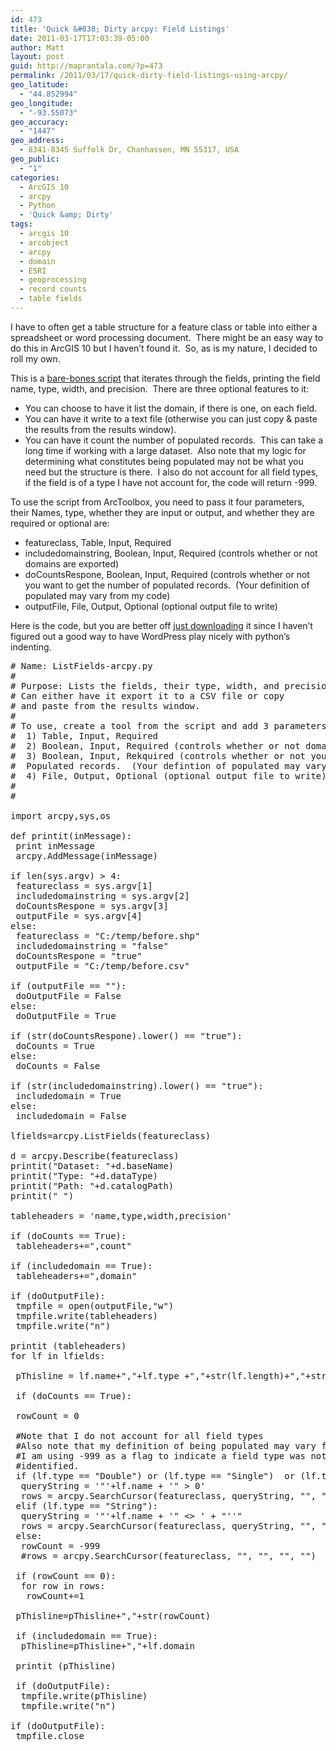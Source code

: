 ```yaml
---
id: 473
title: 'Quick &#038; Dirty arcpy: Field Listings'
date: 2011-03-17T17:03:39-05:00
author: Matt
layout: post
guid: http://maprantala.com/?p=473
permalink: /2011/03/17/quick-dirty-field-listings-using-arcpy/
geo_latitude:
  - "44.852994"
geo_longitude:
  - "-93.55073"
geo_accuracy:
  - "1447"
geo_address:
  - 8341-8345 Suffolk Dr, Chanhassen, MN 55317, USA
geo_public:
  - "1"
categories:
  - ArcGIS 10
  - arcpy
  - Python
  - 'Quick &amp; Dirty'
tags:
  - arcgis 10
  - arcobject
  - arcpy
  - domain
  - ESRI
  - geoprocessing
  - record counts
  - table fields
---
```

I have to often get a table structure for a feature class or table into either a spreadsheet or word processing document.  There might be an easy way to do this in ArcGIS 10 but I haven&#8217;t found it.  So, as is my nature, I decided to roll my own.

This is a [bare-bones script](http://dl.dropbox.com/u/22241283/NodeDangles/20110316_ListFieldCounts-arcpy.zip) that iterates through the fields, printing the field name, type, width, and precision.  There are three optional features to it:

  * You can choose to have it list the domain, if there is one, on each field.
  * You can have it write to a text file (otherwise you can just copy & paste the results from the results window).
  * You can have it count the number of populated records.  This can take a long time if working with a large dataset.  Also note that my logic for determining what constitutes being populated may not be what you need but the structure is there.  I also do not account for all field types, if the field is of a type I have not account for, the code will return -999.

To use the script from ArcToolbox, you need to pass it four parameters, their Names, type, whether they are input or output, and whether they are required or optional are:

  * featureclass, Table, Input, Required
  * includedomainstring, Boolean, Input, Required (controls whether or not domains are exported)
  * doCountsRespone, Boolean, Input, Required (controls whether or not you want to get the number of populated records.  (Your definition of populated may vary from my code)
  * outputFile, File, Output, Optional (optional output file to write)

Here is the code, but you are better off [just downloading](http://dl.dropbox.com/u/22241283/NodeDangles/20110316_ListFieldCounts-arcpy.zip) it since I haven&#8217;t figured out a good way to have WordPress play nicely with python&#8217;s indenting.

<pre># Name: ListFields-arcpy.py
#
# Purpose: Lists the fields, their type, width, and precision
# Can either have it export it to a CSV file or copy
# and paste from the results window.
#
# To use, create a tool from the script and add 3 parameters:
#  1) Table, Input, Required
#  2) Boolean, Input, Required (controls whether or not domains are exported)
#  3) Boolean, Input, Rekquired (controls whether or not you want to get the number of
#  Populated records.&nbsp; (Your defintion of populated may vary from my code)
#  4) File, Output, Optional (optional output file to write)
#
#

import arcpy,sys,os

def printit(inMessage):
 print inMessage
 arcpy.AddMessage(inMessage)

if len(sys.argv) > 4:
 featureclass = sys.argv[1]
 includedomainstring = sys.argv[2]
 doCountsRespone = sys.argv[3]
 outputFile = sys.argv[4]
else:
 featureclass = "C:/temp/before.shp"
 includedomainstring = "false"
 doCountsRespone = "true"
 outputFile = "C:/temp/before.csv"

if (outputFile == ""):
 doOutputFile = False
else:
 doOutputFile = True

if (str(doCountsRespone).lower() == "true"):
 doCounts = True
else:
 doCounts = False

if (str(includedomainstring).lower() == "true"):
 includedomain = True
else:
 includedomain = False

lfields=arcpy.ListFields(featureclass)

d = arcpy.Describe(featureclass)
printit("Dataset: "+d.baseName)
printit("Type: "+d.dataType)
printit("Path: "+d.catalogPath)
printit(" ")

tableheaders = 'name,type,width,precision'

if (doCounts == True):
 tableheaders+=",count"

if (includedomain == True):
 tableheaders+=",domain"

if (doOutputFile):
 tmpfile = open(outputFile,"w")
 tmpfile.write(tableheaders)
 tmpfile.write("n")

printit (tableheaders)
for lf in lfields:

 pThisline = lf.name+","+lf.type +","+str(lf.length)+","+str(lf.precision)

 if (doCounts == True):

 rowCount = 0

 #Note that I do not account for all field types
 #Also note that my definition of being populated may vary from yours.
 #I am using -999 as a flag to indicate a field type was not successfully
 #identified.
 if (lf.type == "Double") or (lf.type == "Single")&nbsp; or (lf.type == "Integer") or (lf.type == "SmallInteger"):
  queryString = '"'+lf.name + '" &gt; 0'
  rows = arcpy.SearchCursor(featureclass, queryString, "", "", "")
 elif (lf.type == "String"):
  queryString = '"'+lf.name + '" &lt;&gt; ' + "''"
  rows = arcpy.SearchCursor(featureclass, queryString, "", "", "")
 else:
  rowCount = -999
  #rows = arcpy.SearchCursor(featureclass, "", "", "", "")

 if (rowCount == 0):
  for row in rows:
   rowCount+=1

 pThisline=pThisline+","+str(rowCount)

 if (includedomain == True):
  pThisline=pThisline+","+lf.domain

 printit (pThisline)

 if (doOutputFile):
  tmpfile.write(pThisline)
  tmpfile.write("n")

if (doOutputFile):
 tmpfile.close</pre>

<div id="geo-post-473" class="geo geo-post" style="display: none">
  <span class="latitude">44.852994</span><span class="longitude">-93.55073</span>
</div>